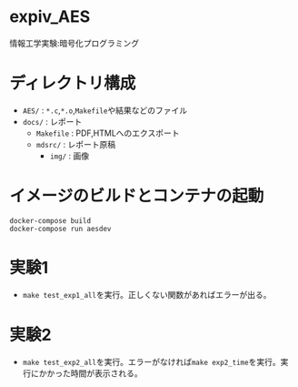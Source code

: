 # expiv_AES
情報工学実験:暗号化プログラミング

# ディレクトリ構成
- `AES/` : `*.c`,`*.o`,`Makefile`や結果などのファイル
- `docs/` : レポート
    - `Makefile` : PDF,HTMLへのエクスポート
    - `mdsrc/` : レポート原稿
        - `img/` : 画像

# イメージのビルドとコンテナの起動

```
docker-compose build
docker-compose run aesdev 
```


# 実験1
- `make test_exp1_all`を実行。正しくない関数があればエラーが出る。

# 実験2
- `make test_exp2_all`を実行。エラーがなければ`make exp2_time`を実行。実行にかかった時間が表示される。


